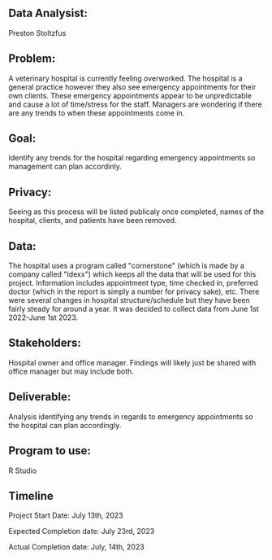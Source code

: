 ## Data Analysist:	
Preston Stoltzfus

## Problem: 	
A veterinary hospital is currently feeling overworked. The hospital is a general practice however they also see emergency appointments for their own clients. These emergency appointments appear to be unpredictable and cause a lot of time/stress for the staff. Managers are wondering if there are any trends to when these appointments come in.

## Goal: 	
Identify any trends for the hospital regarding emergency appointments so management can plan accordinly.

## Privacy: 	
Seeing as this process will be listed publicaly once completed, names of the hospital, clients, and patients have been removed.

## Data: 	
The hospital uses a program called "cornerstone" (which is made by a company called "Idexx") which keeps all the data that will be used for this project. Information includes appointment type, time checked in, preferred doctor (which in the report is simply a number for privacy sake), etc. There were several changes in hospital structure/schedule but they have been fairly steady for around a year. It was decided to collect data from June 1st 2022-June 1st 2023.

## Stakeholders: 	
Hospital owner and office manager. Findings will likely just be shared with office manager but may include both.

## Deliverable: 	
Analysis identifying any trends in regards to emergency appointments so the hospital can plan accordingly.

## Program to use:	
R Studio

## Timeline
Project Start Date:	July 13th, 2023

Expected Completion
date:	July 23rd, 2023

Actual Completion
date:	July, 14th, 2023
